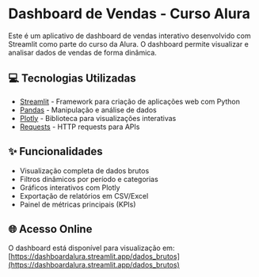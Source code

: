 # Dashboard de Vendas - Curso Alura

Este é um aplicativo de dashboard de vendas interativo desenvolvido com Streamlit como parte do curso da Alura. O dashboard permite visualizar e analisar dados de vendas de forma dinâmica.

## 💻 Tecnologias Utilizadas

- [Streamlit](https://streamlit.io/) - Framework para criação de aplicações web com Python
- [Pandas](https://pandas.pydata.org/) - Manipulação e análise de dados
- [Plotly](https://plotly.com/) - Biblioteca para visualizações interativas
- [Requests](https://docs.python-requests.org/) - HTTP requests para APIs

## ✨ Funcionalidades

- Visualização completa de dados brutos
- Filtros dinâmicos por período e categorias
- Gráficos interativos com Plotly
- Exportação de relatórios em CSV/Excel
- Painel de métricas principais (KPIs)

## 🌐 Acesso Online

O dashboard está disponível para visualização em:
[https://dashboardalura.streamlit.app/dados_brutos](https://dashboardalura.streamlit.app/dados_brutos)
